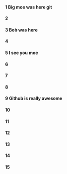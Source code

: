 #### 1 Big moe was here git
#### 2
#### 3 Bob was here
#### 4
#### 5 I see you moe
#### 6
#### 7
#### 8
#### 9 Github is really awesome
#### 10
#### 11
#### 12
#### 13
#### 14
#### 15
